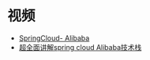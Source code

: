 
# 视频
* [SpringCloud- Alibaba](https://www.bilibili.com/video/BV1cE411W7G4/?spm_id_from=333.788.videocard.16)
* [超全面讲解spring cloud Alibaba技术栈](https://www.bilibili.com/video/BV1R7411774f/?spm_id_from=333.788.videocard.2)
